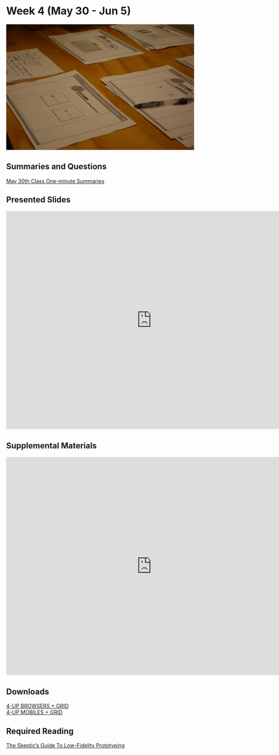 # Week 4 (May 30 - Jun 5)

![Wireframe](assets/images/6968244538_4c0f7c7e64_k.jpg ':class=banner-image')

## Summaries and Questions  
[May 30th Class One-minute Summaries](https://sso.canvaslms.com/courses/1924881/assignments/14377745)

## Presented Slides  
<div class="video-container"><iframe src="https://docs.google.com/presentation/d/e/2PACX-1vRnnRFelgw1ksq_p8Eryg3dnyLCRRLPf5fBgdwdv9p-tCIwcxqWvzDGrGbjxGHL7HqEJVpmV26ntk3a/embed?start=false&loop=false&delayms=3000" frameborder="0" width=780" height="585" allowfullscreen="true" mozallowfullscreen="true" webkitallowfullscreen="true"></iframe></div>

## Supplemental Materials  
<div class="video-container"><iframe width="780" height="585" src="https://www.youtube.com/embed/MwidSAlbEB8" frameborder="0" allow="accelerometer; autoplay; encrypted-media; gyroscope; picture-in-picture" allowfullscreen></iframe></div>

## Downloads
[4-UP BROWSERS + GRID](https://sso.canvaslms.com/courses/1924881/files/folder/Downloads/Sketching%20Templates/sneakpeekit-4-browsers)  
[4-UP MOBILES + GRID](https://sso.canvaslms.com/courses/1924881/files/folder/Downloads/Sketching%20Templates/sneakpeekit-4-mobiles)  

## Required Reading  
<a class="embedly-card" data-card-controls="0" data-card-align="left" href="https://www.smashingmagazine.com/2014/10/the-skeptics-guide-to-low-fidelity-prototyping/">The Skeptic’s Guide To Low-Fidelity Prototyping</a>
<script async src="//cdn.embedly.com/widgets/platform.js" charset="UTF-8"></script>
